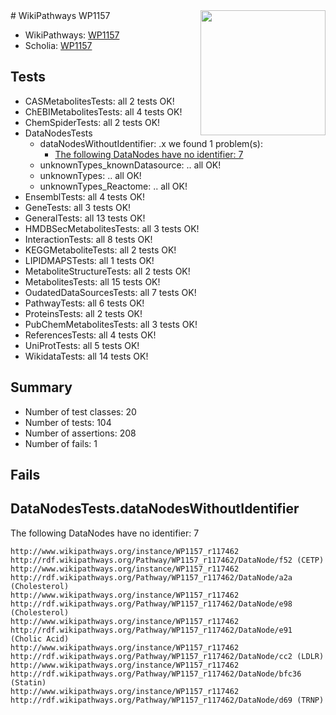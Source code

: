 <img style="float: right; width: 200px" src="https://upload.wikimedia.org/wikipedia/commons/thumb/8/83/Wplogo_with_text_500.png/640px-Wplogo_with_text_500.png" />
# WikiPathways WP1157

* WikiPathways: [WP1157](https://new.wikipathways.org/pathways/WP1157)
* Scholia: [WP1157](https://scholia.toolforge.org/wikipathways/WP1157)
## Tests
* CASMetabolitesTests: all 2 tests OK!
* ChEBIMetabolitesTests: all 4 tests OK!
* ChemSpiderTests: all 2 tests OK!
* DataNodesTests
    * dataNodesWithoutIdentifier: .x we found 1 problem(s):
        * [The following DataNodes have no identifier: 7](#d2d32fa6)
    * unknownTypes_knownDatasource: .. all OK!
    * unknownTypes: .. all OK!
    * unknownTypes_Reactome: .. all OK!
* EnsemblTests: all 4 tests OK!
* GeneTests: all 3 tests OK!
* GeneralTests: all 13 tests OK!
* HMDBSecMetabolitesTests: all 3 tests OK!
* InteractionTests: all 8 tests OK!
* KEGGMetaboliteTests: all 2 tests OK!
* LIPIDMAPSTests: all 1 tests OK!
* MetaboliteStructureTests: all 2 tests OK!
* MetabolitesTests: all 15 tests OK!
* OudatedDataSourcesTests: all 7 tests OK!
* PathwayTests: all 6 tests OK!
* ProteinsTests: all 2 tests OK!
* PubChemMetabolitesTests: all 3 tests OK!
* ReferencesTests: all 4 tests OK!
* UniProtTests: all 5 tests OK!
* WikidataTests: all 14 tests OK!


## Summary

* Number of test classes: 20
* Number of tests: 104
* Number of assertions: 208
* Number of fails: 1

## Fails

<a name="d2d32fa6" />

## DataNodesTests.dataNodesWithoutIdentifier

The following DataNodes have no identifier: 7
```
http://www.wikipathways.org/instance/WP1157_r117462 http://rdf.wikipathways.org/Pathway/WP1157_r117462/DataNode/f52 (CETP)
http://www.wikipathways.org/instance/WP1157_r117462 http://rdf.wikipathways.org/Pathway/WP1157_r117462/DataNode/a2a (Cholesterol)
http://www.wikipathways.org/instance/WP1157_r117462 http://rdf.wikipathways.org/Pathway/WP1157_r117462/DataNode/e98 (Cholesterol)
http://www.wikipathways.org/instance/WP1157_r117462 http://rdf.wikipathways.org/Pathway/WP1157_r117462/DataNode/e91 (Cholic Acid)
http://www.wikipathways.org/instance/WP1157_r117462 http://rdf.wikipathways.org/Pathway/WP1157_r117462/DataNode/cc2 (LDLR)
http://www.wikipathways.org/instance/WP1157_r117462 http://rdf.wikipathways.org/Pathway/WP1157_r117462/DataNode/bfc36 (Statin)
http://www.wikipathways.org/instance/WP1157_r117462 http://rdf.wikipathways.org/Pathway/WP1157_r117462/DataNode/d69 (TRNP)
```

